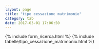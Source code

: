 ```yaml
---
layout: page
title: "tipo cessazione matrimonio"
category: tab
date: 2017-03-01 17:06:50
---
```


{% include form_ricerca.html %}
{% include tabelle/tipo_cessazione_matrimonio.html %}


